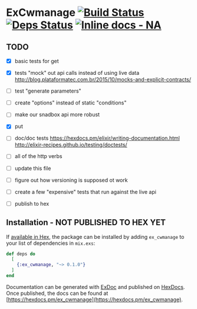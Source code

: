 # ExCwmanage [![Build Status](https://travis-ci.org/zpeters/ex_cwmanage.svg?branch=master)](https://travis-ci.org/zpeters/ex_cwmanage) [![Deps Status](https://beta.hexfaktor.org/badge/all/github/zpeters/ex_cwmanage.svg?branch=master)](https://beta.hexfaktor.org/github/zpeters/ex_cwmanage) [![Inline docs - NA](https://inch-ci.org/github/rrrene/credo.svg?branch=master)](https://inch-ci.org/github/rrrene/credo) 
## TODO
- [x] basic tests for get
- [x] tests "mock" out api calls instead of using live data
	http://blog.plataformatec.com.br/2015/10/mocks-and-explicit-contracts/
- [ ] test "generate parameters"
- [ ] create "options" instead of static "conditions"
- [ ] make our snadbox api more robust
- [x] put
- [ ] doc/doc tests
	https://hexdocs.pm/elixir/writing-documentation.html
	http://elixir-recipes.github.io/testing/doctests/
- [ ] all of the http verbs
- [ ] update this file
- [ ] figure out how versioning is supposed ot work
- [ ] create a few "expensive" tests that run against the live api
- [ ] publish to hex


## Installation - NOT PUBLISHED TO HEX YET

If [available in Hex](https://hex.pm/docs/publish), the package can be installed
by adding `ex_cwmanage` to your list of dependencies in `mix.exs`:

```elixir
def deps do
  [
    {:ex_cwmanage, "~> 0.1.0"}
  ]
end
```

Documentation can be generated with [ExDoc](https://github.com/elixir-lang/ex_doc)
and published on [HexDocs](https://hexdocs.pm). Once published, the docs can
be found at [https://hexdocs.pm/ex_cwmanage](https://hexdocs.pm/ex_cwmanage).
